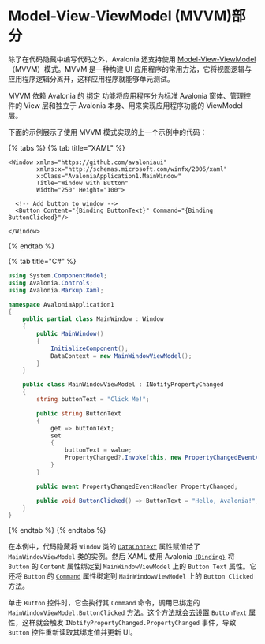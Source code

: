 # Model-View-ViewModel (MVVM)部分

除了在代码隐藏中编写代码之外，Avalonia 还支持使用 [Model-View-ViewModel](https://docs.avaloniaui.net/guides/basics/mvvm) （MVVM）模式。MVVM 是一种构建 UI 应用程序的常用方法，它将视图逻辑与应用程序逻辑分离开，这样应用程序就能够单元测试。

MVVM 依赖 Avalonia 的 [绑定](https://docs.avaloniaui.net/docs/data-binding/bindings) 功能将应用程序分为标准 Avalonia 窗体、管理控件的 View 层和独立于 Avalonia 本身、用来实现应用程序功能的 ViewModel 层。

下面的示例展示了使用 MVVM 模式实现的上一个示例中的代码：

{% tabs %}
{% tab title="XAML" %}
```markup
<Window xmlns="https://github.com/avaloniaui"
        xmlns:x="http://schemas.microsoft.com/winfx/2006/xaml"
        x:Class="AvaloniaApplication1.MainWindow"
        Title="Window with Button"
        Width="250" Height="100">

  <!-- Add button to window -->
  <Button Content="{Binding ButtonText}" Command="{Binding ButtonClicked}"/>

</Window>
```
{% endtab %}

{% tab title="C\#" %}
```csharp
using System.ComponentModel;
using Avalonia.Controls;
using Avalonia.Markup.Xaml;

namespace AvaloniaApplication1
{
    public partial class MainWindow : Window
    {
        public MainWindow()
        {
            InitializeComponent();
            DataContext = new MainWindowViewModel();
        }
    }

    public class MainWindowViewModel : INotifyPropertyChanged
    {
        string buttonText = "Click Me!";

        public string ButtonText
        {
            get => buttonText;
            set 
            {
                buttonText = value;
                PropertyChanged?.Invoke(this, new PropertyChangedEventArgs(nameof(ButtonText)));
            }
        }

        public event PropertyChangedEventHandler PropertyChanged;

        public void ButtonClicked() => ButtonText = "Hello, Avalonia!";
    }
}
```
{% endtab %}
{% endtabs %}

在本例中，代码隐藏将 `Window` 类的 [`DataContext`](https://docs.avaloniaui.net/docs/data-binding/the-datacontext) 属性赋值给了 `MainWindowViewModel` 类的实例。然后 XAML 使用 Avalonia [`｛Binding｝`](https://docs.avaloniaui.net/docs/data-binding/bindings) 将 `Button` 的 `Content` 属性绑定到 `MainWindowViewModel` 上的 `Button Text` 属性。它还将 `Button` 的 [`Command`](https://docs.avaloniaui.net/docs/data-binding/binding-to-commands) 属性绑定到 `MainWindowViewModel` 上的 `Button Clicked` 方法。

单击 `Button` 控件时，它会执行其 `Command` 命令，调用已绑定的 `MainWindowViewModel.ButtonClicked` 方法。这个方法就会去设置 `ButtonText` 属性，这样就会触发 `INotifyPropertyChanged.PropertyChanged` 事件，导致 `Button` 控件重新读取其绑定值并更新 UI。

